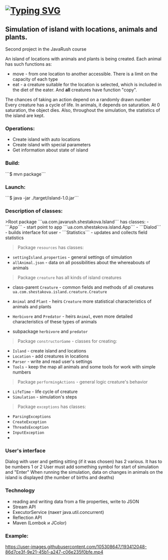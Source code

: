 # [![Typing SVG](https://readme-typing-svg.herokuapp.com?font=Fira+Code&size=27&pause=1000&width=435&lines=Island)](https://git.io/typing-svg)
<h2><a>Simulation of island with locations, animals and plants.</a></h2>

Second project in the JavaRush course

An island of locations with animals and plants is being created.
Each animal has such functions as:
- move - from one location to another accessible. There is a limit on the capacity of each type
- eat - a creature suitable for the location is selected, which is included in the diet of the eater.
And **all** creatures have function "copy".

The chances of taking an action depend on a randomly drawn number
Every creature has a cycle of life. In animals, it depends on saturation. At 0 saturation, the object dies.
Also, throughout the simulation, the statistics of the island are kept.

<h3><a>Operations:</a></h3>

* Create island with auto locations
* Create island with special parameters
* Get information about state of island

<h3><a>Build: </a></h3>
```$ mvn package```

<h3 ><a>Launch:</a></h3>
```$ java -jar ./target/island-1.0.jar```

<h3 ><a>Description of classes:</a></h3>
>Root package ```ua.com.javarush.shestakova.Island``` has classes:
- ```App``` - start point to app ```ua.com.shestakova.island.App```
- ```Dialod``` - builds interface fot user
- ```Statistics``` - updates and collects field statistics

>Package ```resources``` has classes:
- ```settingIsland.properties``` - general settings of simulation
- ```allAnimal.json``` - data on all possibilities about the whereabouts of animals

>Package ```creature``` has all kinds of island creatures
- class-parent ```Creature``` - common fields and methods of all creatures
```ua.com.shestakova.island.creature.Creature```
- ```Animal``` and ```Plant``` - heirs ```Creature``` more
  statistical characteristics of animals and plants
- ```Herbivore``` and ```Predator``` - heirs ```Animal```,
even more detailed characteristics of these types of animals

- subpackage ```herbivore``` and ```predator```

>Package ```constructorGame``` - classes for creating:
- ```Island``` - create island and locations
- ```Location``` - add creatures in locations
- ```Parser``` - write and read user's settings
- ```Tools``` - keep the map all animals and some tools for work with simple numbers

>Package ```performingActions``` - general logic creature's behavior
- ```LifeTime``` - life cycle of creature
- ```Simulation``` - simulation's steps
>Package ```exceptions``` has classes:
- ```ParsingExceptions```
- ```CreateException``` 
- ```ThreadsException``` 
- ```InputException``` 
- 
<h3><a>User's interface</a></h3>
  Dialog with user and getting sitting (if it was chosen) has 2 various.
  It has to be numbers 1 or 2
User must add something symbol for start of simulation and "Enter"
When running the simulation, data on changes in animals on the island is displayed (the number of births and deaths)

<h3><a>Technology</a></h3>

- reading and writing data from a file properties, write to JSON
- Stream API
- ExecutorService (пакет java.util.concurrent)
- Reflection API
- Maven (Lombok и JColor)

### Example:
https://user-images.githubusercontent.com/105308647/193412048-86d7ce3f-9e21-45b1-a247-c06e235f0bfe.mp4
